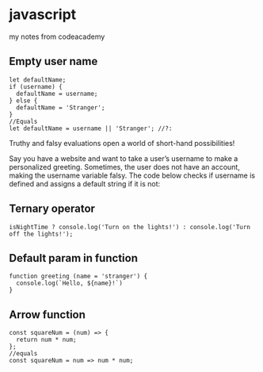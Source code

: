 # javascript
my notes from codeacademy

## Empty user name
```
let defaultName;
if (username) {
  defaultName = username;
} else {
  defaultName = 'Stranger';
}
//Equals
let defaultName = username || 'Stranger'; //?:

```
Truthy and falsy evaluations open a world of short-hand possibilities!

Say you have a website and want to take a user’s username to make a personalized greeting. Sometimes, the user does not have an account, making the username variable falsy. The code below checks if username is defined and assigns a default string if it is not:

## Ternary operator
```
isNightTime ? console.log('Turn on the lights!') : console.log('Turn off the lights!');
```

## Default param in function
```
function greeting (name = 'stranger') {
  console.log(`Hello, ${name}!`)
}
```
## Arrow function
```
const squareNum = (num) => {
  return num * num;
};
//equals
const squareNum = num => num * num;
```
